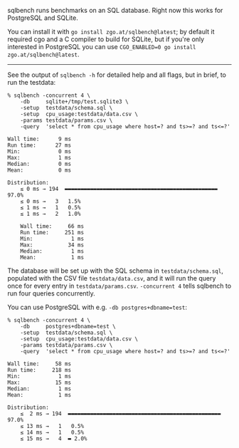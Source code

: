 sqlbench runs benchmarks on an SQL database. Right now this works for PostgreSQL
and SQLite.

You can install it with `go install zgo.at/sqlbench@latest`; by default it
required cgo and a C compiler to build for SQLite, but if you're only interested
in PostgreSQL you can use `CGO_ENABLED=0 go install zgo.at/sqlbench@latest`.

---

See the output of `sqlbench -h` for detailed help and all flags, but in brief,
to run the testdata:

    % sqlbench -concurrent 4 \
        -db     sqlite+/tmp/test.sqlite3 \
        -setup  testdata/schema.sql \
        -setup  cpu_usage:testdata/data.csv \
        -params testdata/params.csv \
        -query  'select * from cpu_usage where host=? and ts>=? and ts<=?'

    Wall time:      9 ms
    Run time:      27 ms
    Min:            0 ms
    Max:            1 ms
    Median:         0 ms
    Mean:           0 ms

    Distribution:
        ≤ 0 ms → 194  ▬▬▬▬▬▬▬▬▬▬▬▬▬▬▬▬▬▬▬▬▬▬▬▬▬▬▬▬▬▬▬▬▬▬▬▬▬▬▬▬▬▬▬▬▬▬▬▬ 97.0%
        ≤ 0 ms →   3   1.5%
        ≤ 1 ms →   1   0.5%
        ≤ 1 ms →   2   1.0%

        Wall time:     66 ms
        Run time:     251 ms
        Min:            1 ms
        Max:           34 ms
        Median:         1 ms
        Mean:           1 ms

The database will be set up with the SQL schema in `testdata/schema.sql`,
populated with the CSV file `testdata/data.csv`, and it will run the query once
for every entry in `testdata/params.csv`. `-concurrent 4` tells sqlbench to run
four queries concurrently.

You can use PostgreSQL with e.g. `-db postgres+dbname=test`:

    % sqlbench -concurrent 4 \
        -db     postgres+dbname=test \
        -setup  testdata/schema.sql \
        -setup  cpu_usage:testdata/data.csv \
        -params testdata/params.csv \
        -query  'select * from cpu_usage where host=? and ts>=? and ts<=?'

    Wall time:     58 ms
    Run time:     218 ms
    Min:            1 ms
    Max:           15 ms
    Median:         1 ms
    Mean:           1 ms

    Distribution:
        ≤  2 ms → 194  ▬▬▬▬▬▬▬▬▬▬▬▬▬▬▬▬▬▬▬▬▬▬▬▬▬▬▬▬▬▬▬▬▬▬▬▬▬▬▬▬▬▬▬▬▬▬▬▬ 97.0%
        ≤ 13 ms →   1   0.5%
        ≤ 14 ms →   1   0.5%
        ≤ 15 ms →   4  ▬ 2.0%
